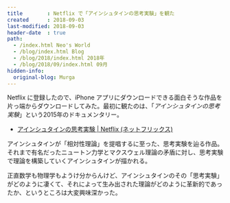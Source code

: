 ```yaml
---
title        : Netflix で「アインシュタインの思考実験」を観た
created      : 2018-09-03
last-modified: 2018-09-03
header-date  : true
path:
  - /index.html Neo's World
  - /blog/index.html Blog
  - /blog/2018/index.html 2018年
  - /blog/2018/09/index.html 09月
hidden-info:
  original-blog: Murga
---
```


Netflix に登録したので、iPhone アプリにダウンロードできる面白そうな作品を片っ端からダウンロードしてみた。最初に観たのは、「*アインシュタインの思考実験*」という2015年のドキュメンタリー。

- [アインシュタインの思考実験 | Netflix (ネットフリックス)](https://www.netflix.com/jp/title/80092540)

アインシュタインが「相対性理論」を提唱するに至った、思考実験を辿る作品。それまで有名だったニュートン力学とマクスウェル理論の矛盾に対し、思考実験で理論を構築していくアインシュタインが描かれる。

正直数学も物理学もようけ分からんけど、アインシュタインのその「思考実験」がどのように凄くて、それによって生み出された理論がどのように革新的であったか、というところは大変興味深かった。
